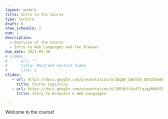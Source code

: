 ```yaml
---
layout: module
title: Intro to the Course
type: lecture
draft: 0
show_schedule: 1
num: 1
description:
  - Overview of the course
  - Intro to Web Languages and the Browser
due_date: 2021-03-30
# videos: 
#    - url: ""
#      title: Recorded Lecture Video
#      live: 1
slides:
   - url: https://docs.google.com/presentation/d/1DgQE_bBn524_QU3U3GmEhcjdWYreD6CvoxySYy0rmTI/edit#slide=id.g555d87b1a1_0_0
     title: Course Logistics
   - url: https://docs.google.com/presentation/d/10R361iQrdTlqigyRhOUSk4DCfFvN1dvQofcN1d6_Zs0/edit?usp=sharing
     title: Intro to Browsers & Web Languages

---
```


Welcome to the course!